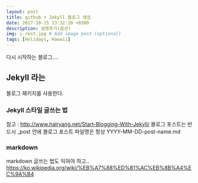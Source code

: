 ```yaml
---
layout: post
title: github + Jekyll 블로그 생성 
date: 2017-10-15 13:32:20 +0300
description: 설명추가(옵션)
img: i-rest.jpg # Add image post (optional)
tags: [Holidays, Hawaii]
---
```

다시 시작하는 블로그.... 

## Jekyll 라는 
블로그 패키지를 사용한다.

### Jekyll 스타일 글쓰는 법
참고 : http://www.halryang.net/Start-Blogging-With-Jekyll/
블로그 포스트는 반드시 _post 안에
블로그 포스트 파일명은 항상 YYYY-MM-DD-post-name.md 


### markdown

markdown 글쓰는 법도 익혀야 하고..
https://ko.wikipedia.org/wiki/%EB%A7%88%ED%81%AC%EB%8B%A4%EC%9A%B4